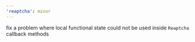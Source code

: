 ```yaml
---
'reaptcha': minor
---
```


fix a problem where local functional state could not be used inside `Reaptcha` callback methods
